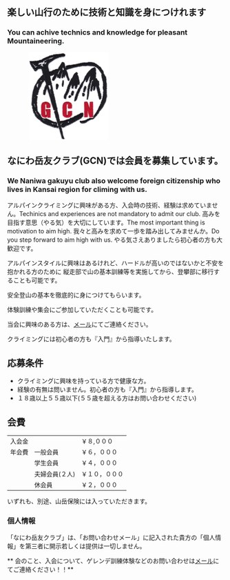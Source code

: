 ## 楽しい山行のために技術と知識を身につけれます
### You can achive technics and knowledge for pleasant Mountaineering.

<img src=gcn.png style="margin-left:50px"/>


## なにわ岳友クラブ(GCN)では会員を募集しています。
### We Naniwa gakuyu club also welcome foreign citizenship who lives in Kansai region for climing with us.

アルパインクライミングに興味がある方、入会時の技術、経験は求めていません。Techinics and experiences are not mandatory to admit our club.
高みを目指す意思（やる気）を大切にしています。The most important thing is motivation to aim high.
我々と高みを求めて一歩を踏み出してみませんか。Do you step forward to aim high with us.
やる気さえありましたら初心者の方も大歓迎です。

アルパインスタイルに興味はあるけれど、ハードルが高いのではないかと不安を抱かれる方のために
縦走部で山の基本訓練等を実施してから、登攀部に移行することも可能です。

安全登山の基本を徹底的に身につけてもらいます。

体験訓練や集会にご参加していただくことも可能です。

当会に興味のある方は、<a href="mailto:info_gcnaniwa@freeml.com">メール</a>にてご連絡ください。

クライミングには初心者の方も『入門』から指導いたします。
　
## 応募条件 
- クライミングに興味を持っている方で健康な方。
- 経験の有無は問いません。初心者の方も『入門』から指導します。
- １８歳以上５５歳以下(５５歳を超える方はお問い合わせください)

## 会費 
| | | |
|---|---|:---|
| 入会金||￥８,０００
| 年会費|一般会員|￥６，０００
| |学生会員|￥４，０００
| |夫婦会員(２人)|￥１０，０００
| |休会員|￥２，０００
いずれも、別途、山岳保険には入っていただきます。　

### 個人情報
「なにわ岳友クラブ」は、「お問い合わせメール」に記入された貴方の「個人情報」を第三者に開示若しくは提供は一切しません。

** 会のこと、入会について、ゲレンデ訓練体験などのお問い合わせは<a href="mailto:info_gcnaniwa@freeml.com">メール</a>にてご連絡ください！！**
